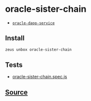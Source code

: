 
oracle-sister-chain
====================









* [`oracle-dapp-service`](oracle-dapp-service.md)




## Install
```bash
zeus unbox oracle-sister-chain
```












## Tests 
* [oracle-sister-chain.spec.js](https://github.com/liquidapps-io/zeus-sdk/tree/master/boxes/groups/oracles/oracle-sister-chain/test/oracle-sister-chain.spec.js)
## [Source](https://github.com/liquidapps-io/zeus-sdk/tree/master/boxes/groups/oracles/oracle-sister-chain)